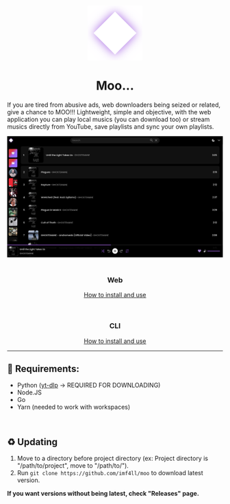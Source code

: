 <div align="center">
  <img src="./icon.png" width="128" />
  
  <h1>Moo...</h1>
</div>

If you are tired from abusive ads, web downloaders being seized or related, give a chance to MOO!!!
Lightweight, simple and objective, with the web application you can play local musics (you can download too)
or stream musics directly from YouTube, save playlists and sync your own playlists.

<div align="center">
    <img src="./web/assets/showcase.png" width="800" />
</div>

<br />

<div align="center">
  <h3>Web</h3>

  <a href="https://github.com/imf4ll/moo/tree/master/web">How to install and use</a>
</div>

<br />

<div align="center">
  <h3>CLI</h3>
  
  <a href="https://github.com/imf4ll/moo/tree/master/cli">How to install and use</a>
</div>

<hr />

## 📜 Requirements:
- Python (<a href="https://github.com/yt-dlp/yt-dlp">yt-dlp</a> -> REQUIRED FOR DOWNLOADING) 
- Node.JS
- Go
- Yarn (needed to work with workspaces)

<br />

<a id="updating"></a>
## ♻️ Updating

1. Move to a directory before project directory (ex: Project directory is "/path/to/project", move to "/path/to/").
2. Run `git clone https://github.com/imf4ll/moo` to download latest version.

**If you want versions without being latest, check "Releases" page.**

